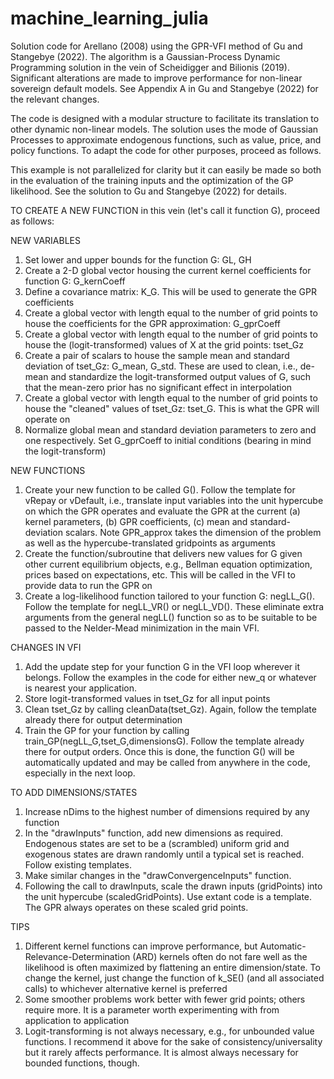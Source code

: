 # machine_learning_julia
Solution code for Arellano (2008) using the GPR-VFI method of Gu and Stangebye (2022). The algorithm is a Gaussian-Process Dynamic Programming solution in the vein of Scheidigger and Bilionis (2019). Significant alterations are made to improve performance for non-linear sovereign default models. See Appendix A in Gu and Stangebye (2022) for the relevant changes.

The code is designed with a modular structure to facilitate its translation to other dynamic non-linear models. The solution uses the mode of Gaussian Processes to approximate endogenous functions, such as value, price, and policy functions. To adapt the code for other purposes, proceed as follows.

This example is not parallelized for clarity but it can easily be made so both in the evaluation of the training inputs and the optimization of the GP likelihood. See the solution to Gu and Stangebye (2022) for details. 

TO CREATE A NEW FUNCTION in this vein (let's call it function G), proceed as follows:

NEW VARIABLES
1) Set lower and upper bounds for the function G: GL, GH
2) Create a 2-D global vector housing the current kernel coefficients for function G: G_kernCoeff
3) Define a covariance matrix: K_G. This will be used to generate the GPR coefficients
4) Create a global vector with length equal to the number of grid points to house the coefficients for the GPR approximation: G_gprCoeff
5) Create a global vector with length equal to the number of grid points to house the (logit-transformed) values of X at the grid points: tset_Gz
6) Create a pair of scalars to house the sample mean and standard deviation of tset_Gz: G_mean, G_std. These are used to clean, i.e., de-mean and standardize the logit-transformed output values of G, such that the mean-zero prior has no significant effect in interpolation
7) Create a global vector with length equal to the number of grid points to house the "cleaned" values of tset_Gz: tset_G. This is what the GPR will operate on
8) Normalize global mean and standard deviation parameters to zero and one respectively. Set G_gprCoeff to initial conditions (bearing in mind the logit-transform)


NEW FUNCTIONS

1) Create your new function to be called G(). Follow the template for vRepay or vDefault, i.e., translate input variables into the unit hypercube on which the GPR operates and evaluate the GPR at the current (a) kernel parameters, (b) GPR coefficients, (c) mean and standard-deviation scalars. Note GPR_approx takes the dimension of the problem as well as the hypercube-translated gridpoints as arguments
2) Create the function/subroutine that delivers new values for G given other current equilibrium objects, e.g., Bellman equation optimization, prices based on expectations, etc. This will be called in the VFI to provide data to run the GPR on
3) Create a log-likelihood function tailored to your function G: negLL_G(). Follow the template for negLL_VR() or negLL_VD(). These eliminate extra arguments from the general negLL() function so as to be suitable to be passed to the Nelder-Mead minimization in the main VFI.


CHANGES IN VFI
1) Add the update step for your function G in the VFI loop wherever it belongs. Follow the examples in the code for either new_q or whatever is nearest your application.
2) Store logit-transformed values in tset_Gz for all input points
3) Clean tset_Gz by calling cleanData(tset_Gz). Again, follow the template already there for output determination
4) Train the GP for your function by calling train_GP(negLL_G,tset_G,dimensionsG). Follow the template already there for output orders. Once this is done, the function G() will be automatically updated and may be called from anywhere in the code, especially in the next loop.


TO ADD DIMENSIONS/STATES

1) Increase nDims to the highest number of dimensions required by any function
2) In the "drawInputs" function, add new dimensions as required. Endogenous states are set to be a (scrambled) uniform grid and exogenous states are drawn randomly until a typical set is reached. Follow existing templates.
3) Make similar changes in the "drawConvergenceInputs" function.
4) Following the call to drawInputs, scale the drawn inputs (gridPoints) into the unit hypercube (scaledGridPoints). Use extant code is a template. The GPR always operates on these scaled grid points.


TIPS

1) Different kernel functions can improve performance, but Automatic-Relevance-Determination (ARD) kernels often do not fare well as the likelihood is often maximized by flattening an entire dimension/state. To change the kernel, just change the function of k_SE() (and all associated calls) to whichever alternative kernel is preferred
2) Some smoother problems work better with fewer grid points; others require more. It is a parameter worth experimenting with from application to application
3) Logit-transforming is not always necessary, e.g., for unbounded value functions. I recommend it above for the sake of consistency/universality but it rarely affects performance. It is almost always necessary for bounded functions, though.
